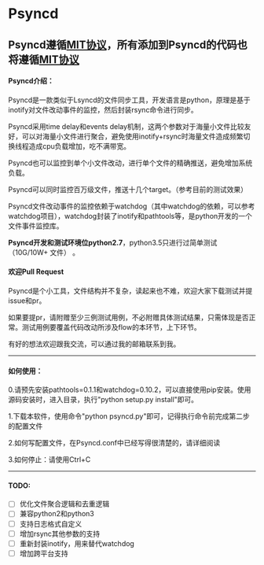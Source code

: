# Psyncd
## Psyncd遵循[MIT协议](https://github.com/ZKeeer/Psyncd/blob/master/LICENSE)，所有添加到Psyncd的代码也将遵循[MIT协议](https://github.com/ZKeeer/Psyncd/blob/master/LICENSE)
#### Psyncd介绍：
Psyncd是一款类似于Lsyncd的文件同步工具，开发语言是python，原理是基于inotify对文件改动事件的监控，然后封装rsync命令进行同步。

Psyncd采用time delay和events delay机制，这两个参数对于海量小文件比较友好，可以对海量小文件进行聚合，避免使用inotify+rsync时海量文件造成频繁切换线程造成cpu负载增加，吃不满带宽。

Psyncd也可以监控到单个小文件改动，进行单个文件的精确推送，避免增加系统负载。

Psyncd可以同时监控百万级文件，推送十几个target。（参考目前的测试效果）

Psyncd文件改动事件的监控依赖于watchdog（其中watchdog的依赖，可以参考watchdog项目），watchdog封装了inotify和pathtools等，是python开发的一个文件事件监控库。

**Psyncd开发和测试环境位python2.7**，python3.5只进行过简单测试（10G/10W+ 文件） 。

#### 欢迎Pull Request

Psyncd是个小工具，文件结构并不复杂，读起来也不难，欢迎大家下载测试并提issue和pr。

如果要提pr，请附赠至少三例测试用例，不必附赠具体测试结果，只需体现是否正常。测试用例要覆盖代码改动所涉及flow的本环节，上下环节。

有好的想法欢迎跟我交流，可以通过我的邮箱联系到我。

---
#### 如何使用：

0.请预先安装pathtools=0.1.1和watchdog=0.10.2，可以直接使用pip安装。使用源码安装时，进入目录，执行"python setup.py install"即可。

1.下载本软件，使用命令"python psyncd.py"即可，记得执行命令前完成第二步的配置文件

2.如何写配置文件，在Psyncd.conf中已经写得很清楚的，请详细阅读

3.如何停止：请使用Ctrl+C

---
#### TODO:
- [ ] 优化文件聚合逻辑和去重逻辑
- [ ] 兼容python2和python3
- [ ] 支持日志格式自定义
- [ ] 增加rsync其他参数的支持
- [ ] 重新封装inotify，用来替代watchdog
- [ ] 增加跨平台支持 
